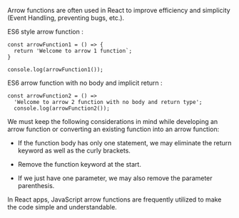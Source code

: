 Arrow functions are often used in React to improve efficiency and simplicity (Event Handling, preventing bugs, etc.).

 ES6 style arrow function :  
```
const arrowFunction1 = () => {
  return 'Welcome to arrow 1 function`;
} 

console.log(arrowFunction1());
```
ES6 arrow function with no body and implicit return : 

```
const arrowFunction2 = () => 
  'Welcome to arrow 2 function with no body and return type';
  console.log(arrowFunction2());
```

We must keep the following considerations in mind while developing an arrow function or converting an existing function into an arrow function:

- If the function body has only one statement, we may eliminate the return keyword as well as the curly brackets.

- Remove the function keyword at the start.

- If we just have one parameter, we may also remove the parameter parenthesis.

In React apps, JavaScript arrow functions are frequently utilized to make the code simple and understandable.
